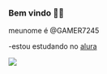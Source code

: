 ### Bem vindo 💚🤍

meunome é @GAMER7245

-estou estudando no [alura](https://www.https://www.alura.com.br)

![](https://sm.ign.com/ign_br/tv/o/one-piece-/one-piece-2_1xby.jpg)
